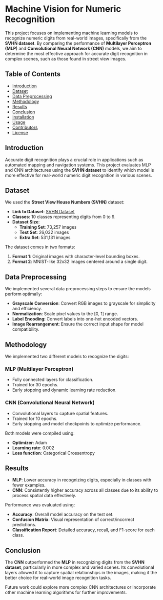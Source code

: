 # Machine Vision for Numeric Recognition

This project focuses on implementing machine learning models to recognize numeric digits from real-world images, specifically from the **SVHN dataset**. By comparing the performance of **Multilayer Perceptron (MLP)** and **Convolutional Neural Network (CNN)** models, we aim to determine the most effective approach for accurate digit recognition in complex scenes, such as those found in street view images.

## Table of Contents
- [Introduction](#introduction)
- [Dataset](#dataset)
- [Data Preprocessing](#data-preprocessing)
- [Methodology](#methodology)
- [Results](#results)
- [Conclusion](#conclusion)
- [Installation](#installation)
- [Usage](#usage)
- [Contributors](#contributors)
- [License](#license)

## Introduction
Accurate digit recognition plays a crucial role in applications such as automated mapping and navigation systems. This project evaluates MLP and CNN architectures using the **SVHN dataset** to identify which model is more effective for real-world numeric digit recognition in various scenes.

## Dataset
We used the **Street View House Numbers (SVHN)** dataset:

- **Link to Dataset**: [SVHN Dataset](http://ufldl.stanford.edu/housenumbers/)
- **Classes**: 10 classes representing digits from 0 to 9.
- **Dataset Size**: 
  - **Training Set**: 73,257 images
  - **Test Set**: 26,032 images
  - **Extra Set**: 531,131 images

The dataset comes in two formats:

1. **Format 1**: Original images with character-level bounding boxes.
2. **Format 2**: MNIST-like 32x32 images centered around a single digit.

## Data Preprocessing
We implemented several data preprocessing steps to ensure the models perform optimally:

- **Grayscale Conversion**: Convert RGB images to grayscale for simplicity and efficiency.
- **Normalization**: Scale pixel values to the [0, 1] range.
- **Label Encoding**: Convert labels into one-hot encoded vectors.
- **Image Rearrangement**: Ensure the correct input shape for model compatibility.

## Methodology
We implemented two different models to recognize the digits:

### **MLP (Multilayer Perceptron)**
- Fully connected layers for classification.
- Trained for 30 epochs.
- Early stopping and dynamic learning rate reduction.

### **CNN (Convolutional Neural Network)**
- Convolutional layers to capture spatial features.
- Trained for 10 epochs.
- Early stopping and model checkpoints to optimize performance.

Both models were compiled using:
- **Optimizer**: Adam
- **Learning rate**: 0.002
- **Loss function**: Categorical Crossentropy

## Results
- **MLP**: Lower accuracy in recognizing digits, especially in classes with fewer examples.
- **CNN**: Consistently higher accuracy across all classes due to its ability to process spatial data effectively.

Performance was evaluated using:
- **Accuracy**: Overall model accuracy on the test set.
- **Confusion Matrix**: Visual representation of correct/incorrect predictions.
- **Classification Report**: Detailed accuracy, recall, and F1-score for each class.

## Conclusion
The **CNN** outperformed the **MLP** in recognizing digits from the **SVHN dataset**, particularly in more complex and varied scenes. Its convolutional layers allowed it to capture spatial relationships in the images, making it the better choice for real-world image recognition tasks.

Future work could explore more complex CNN architectures or incorporate other machine learning algorithms for further improvements.
